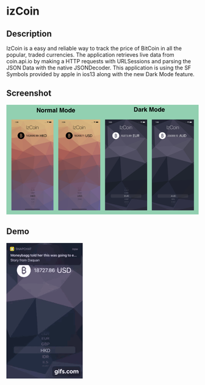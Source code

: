 # izCoin

## Description

IzCoin is a easy and reliable way to track the price of BitCoin in all the popular, traded currencies. The application retrieves live data from coin.api.io by making a HTTP requests with URLSessions and parsing the JSON Data with the native JSONDecoder. This application is using the SF Symbols provided by apple in ios13 along with the new Dark Mode feature.

## Screenshot

![](Screenshot/izcoin.screenshot.png)


## Demo

![](gif-2.gif)


